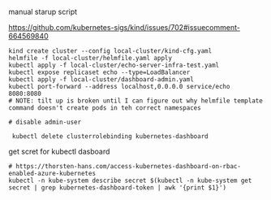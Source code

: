 manual starup script

https://github.com/kubernetes-sigs/kind/issues/702#issuecomment-664569840

```
kind create cluster --config local-cluster/kind-cfg.yaml 
helmfile -f local-cluster/helmfile.yaml apply
kubectl apply -f local-cluster/echo-server-infra-test.yaml
kubectl expose replicaset echo --type=LoadBalancer
kubectl apply -f local-cluster/dashboard-admin.yaml
kubectl port-forward --address localhost,0.0.0.0 service/echo 8080:8080
# NOTE: tilt up is broken until I can figure out why helmfile template command doesn't create pods in teh correct namespaces

# disable admin-user

 kubectl delete clusterrolebinding kubernetes-dashboard
```

get scret for kubectl dasboard

```
# https://thorsten-hans.com/access-kubernetes-dashboard-on-rbac-enabled-azure-kubernetes
kubectl -n kube-system describe secret $(kubectl -n kube-system get secret | grep kubernetes-dashboard-token | awk '{print $1}')
```